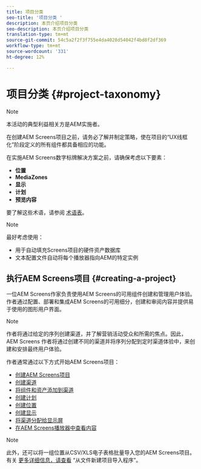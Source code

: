 ```yaml
---
title: 项目分类
seo-title: '项目分类 '
description: 本页介绍项目分类
seo-description: 本页介绍项目分类
translation-type: tm+mt
source-git-commit: 54c5a2f2f3f755e4da4028d54042f4bd8f2df369
workflow-type: tm+mt
source-wordcount: '331'
ht-degree: 12%

---
```



# 项目分类 {#project-taxonomy}

>[!NOTE]
>
>本活动的典型利益相关方是AEM实施者。

在创建AEM Screens项目之前，请务必了解并制定策略，使在项目的“UX线框化”阶段定义的所有组件都具备相应的功能。

在实施AEM Screens数字标牌解决方案之前，请确保考虑以下要素：

* **位置**
* **MediaZones**
* **显示**
* **计划**
* **预览内容**

要了解这些术语，请参阅 [术语表](https://helpx.adobe.com/experience-manager/6-5/screens/using/screens-glossary.html)。

>[!NOTE]
>
>最好考虑使用：
>
>* 用于自动填充Screens项目的硬件资产数据库
>* 文本配置文件自动将每个播放器指向AEM的特定实例


## 执行AEM Screens项目 {#creating-a-project}

一位AEM Screens作家负责使用AEM Screens的可用组件创建和管理用户体验。 作者通过配置、部署和集成AEM Screens的可用细分，创建和审阅内容并提供易于使用的图形用户界面。

>[!NOTE]
>
>作者将通过给定的序列创建渠道，并了解营销活动受众和所需的焦点。因此，AEM Screens 作者将通过创建不同的渠道并将序列分配到定时渠道体验中，来创建和安排最终用户体验。

作者通常通过以下方式开始AEM Screens项目：

* [创建AEM Screens项目](https://helpx.adobe.com/experience-manager/6-5/screens/using/creating-a-screens-project.html)
* [创建渠道](https://helpx.adobe.com/experience-manager/6-5/screens/using/managing-channels.html)
* [将组件和资产添加到渠道](https://helpx.adobe.com/experience-manager/6-5/screens/using/adding-components-to-a-channel.html)
* [创建计划](https://helpx.adobe.com/experience-manager/6-5/screens/using/managing-schedules.html)
* [创建位置](https://helpx.adobe.com/experience-manager/6-5/screens/using/managing-locations.html)
* [创建显示](https://helpx.adobe.com/experience-manager/6-5/screens/using/managing-displays.html)
* [将渠道分配给显示屏](https://helpx.adobe.com/experience-manager/6-5/screens/using/channel-assignment.html)
* [在AEM Screens播放器中查看内容](https://helpx.adobe.com/experience-manager/6-5/screens/using/working-with-screens-player.html)

>[!NOTE]
>此外，还可以将一组位置从CSV/XLS电子表格批量导入您的AEM Screens项目。 有关 [更多详细信息，请查看](https://helpx.adobe.com/experience-manager/6-5/screens/using/project-importer.html) “从文件新建项目导入程序”。
